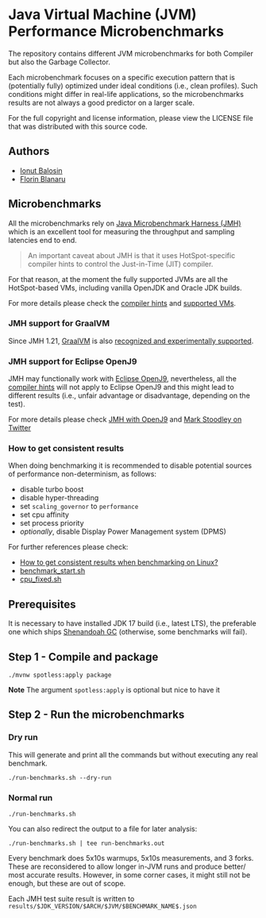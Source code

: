 # Java Virtual Machine (JVM) Performance Microbenchmarks

The repository contains different JVM microbenchmarks for both Compiler but also the Garbage Collector.

Each microbenchmark focuses on a specific execution pattern that is (potentially fully) optimized under ideal conditions (i.e., clean profiles). Such conditions might differ in real-life applications, so the microbenchmarks results are not always a good predictor on a larger scale.

For the full copyright and license information, please view the LICENSE file that was distributed with this source code.

## Authors

- [Ionut Balosin](https://www.ionutbalosin.com)
- [Florin Blanaru](https://twitter.com/gigiblender)

## Microbenchmarks

All the microbenchmarks rely on [Java Microbenchmark Harness (JMH)](https://github.com/openjdk/jmh) which is an excellent tool for measuring the throughput and sampling latencies end to end.

> An important caveat about JMH is that it uses HotSpot-specific compiler hints to control the Just-in-Time (JIT) compiler.

For that reason, at the moment the fully supported JVMs are all the HotSpot-based VMs, including vanilla OpenJDK and Oracle JDK builds.

For more details please check the [compiler hints](https://github.com/openjdk/jmh/blob/master/jmh-core/src/main/java/org/openjdk/jmh/runner/CompilerHints.java#L37) and [supported VMs](https://github.com/openjdk/jmh/blob/master/jmh-core/src/main/java/org/openjdk/jmh/runner/format/SupportedVMs.java#L31).

### JMH support for GraalVM 

Since JMH 1.21, [GraalVM](https://www.graalvm.org) is also [recognized and experimentally supported](https://mail.openjdk.org/pipermail/jmh-dev/2018-May/002753.html).

### JMH support for Eclipse OpenJ9

JMH may functionally work with [Eclipse OpenJ9](https://www.eclipse.org/openj9), nevertheless, all the [compiler hints](https://github.com/openjdk/jmh/blob/master/jmh-core/src/main/java/org/openjdk/jmh/annotations/CompilerControl.java) will not apply to Eclipse OpenJ9 and this might lead to different results (i.e., unfair advantage or disadvantage, depending on the test).

For more details please check [JMH with OpenJ9](https://github.com/eclipse-openj9/openj9/issues/4649) and [Mark Stoodley on Twitter](https://twitter.com/mstoodle/status/1532344345524936704)

### How to get consistent results

When doing benchmarking it is recommended to disable potential sources of performance non-determinism, as follows:
- disable turbo boost
- disable hyper-threading
- set `scaling_governor` to `performance`
- set cpu affinity
- set process priority
- _optionally_, disable Display Power Management system (DPMS)

For further references please check:
- [How to get consistent results when benchmarking on Linux?](https://easyperf.net/blog/2019/08/02/Perf-measurement-environment-on-Linux) 
- [benchmark_start.sh](https://github.com/simonis/zlib-bench/blob/master/benchmarks/bash/benchmark_start.sh)
- [cpu_fixed.sh](https://github.com/bourgesl/nearly-optimal-mergesort-code/blob/master/cpu_fixed.sh)

## Prerequisites

It is necessary to have installed JDK 17 build (i.e., latest LTS), the preferable one which ships [Shenandoah GC](https://wiki.openjdk.org/display/shenandoah/Main) (otherwise, some benchmarks will fail).

## Step 1 - Compile and package

```
./mvnw spotless:apply package
```

**Note** The argument `spotless:apply` is optional but nice to have it

## Step 2 - Run the microbenchmarks

### Dry run

This will generate and print all the commands but without executing any real benchmark. 
```
./run-benchmarks.sh --dry-run
```

### Normal run

```
./run-benchmarks.sh
```

You can also redirect the output to a file for later analysis:

```
./run-benchmarks.sh | tee run-benchmarks.out
```

Every benchmark does 5x10s warmups, 5x10s measurements, and 3 forks. These are reconsidered to allow longer in-JVM runs and produce better/ most accurate results. However, in some corner cases, it might still not be enough, but these are out of scope.

Each JMH test suite result is written to `results/$JDK_VERSION/$ARCH/$JVM/$BENCHMARK_NAME$.json`
